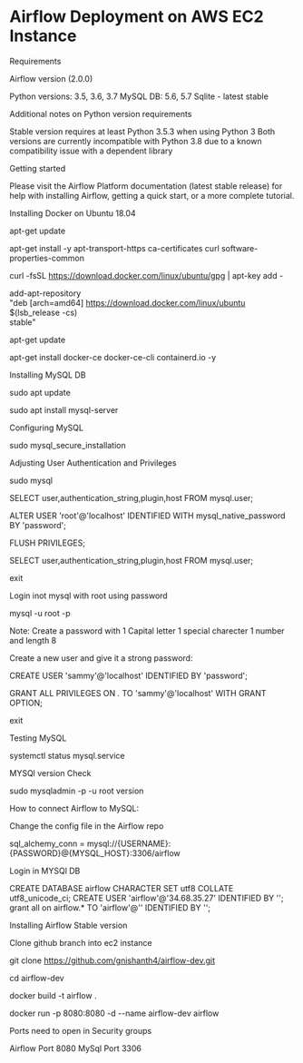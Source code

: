 # Airflow  Deployment on AWS EC2 Instance

Requirements

Airflow version (2.0.0)

Python versions: 3.5, 3.6, 3.7
MySQL DB: 5.6, 5.7
Sqlite - latest stable 

Additional notes on Python version requirements

Stable version requires at least Python 3.5.3 when using Python 3
Both versions are currently incompatible with Python 3.8 due to a known compatibility issue with a dependent library


Getting started

Please visit the Airflow Platform documentation (latest stable release) for help with installing Airflow, getting a quick start, or a more complete tutorial.

Installing Docker on Ubuntu 18.04

apt-get update

apt-get install -y apt-transport-https ca-certificates curl software-properties-common

curl -fsSL https://download.docker.com/linux/ubuntu/gpg | apt-key add -

add-apt-repository \
   "deb [arch=amd64] https://download.docker.com/linux/ubuntu \
   $(lsb_release -cs) \
   stable"
   
apt-get update

apt-get install docker-ce docker-ce-cli containerd.io -y

Installing MySQL DB

sudo apt update

sudo apt install mysql-server

Configuring MySQL

sudo mysql_secure_installation

Adjusting User Authentication and Privileges

sudo mysql

SELECT user,authentication_string,plugin,host FROM mysql.user;

ALTER USER 'root'@'localhost' IDENTIFIED WITH mysql_native_password BY 'password';

FLUSH PRIVILEGES;

SELECT user,authentication_string,plugin,host FROM mysql.user;

exit

Login inot mysql with root using password


mysql -u root -p

Note: Create a password with 1 Capital letter 1 special charecter 1 number and length 8 

Create a new user and give it a strong password:

CREATE USER 'sammy'@'localhost' IDENTIFIED BY 'password';

GRANT ALL PRIVILEGES ON *.* TO 'sammy'@'localhost' WITH GRANT OPTION;

exit

Testing MySQL

systemctl status mysql.service

MYSQl version Check

sudo mysqladmin -p -u root version


How to connect Airflow to MySQL:

Change the config file in the Airflow repo 

sql_alchemy_conn = mysql://{USERNAME}:{PASSWORD}@{MYSQL_HOST}:3306/airflow

Login in MYSQl DB

CREATE DATABASE airflow CHARACTER SET utf8 COLLATE utf8_unicode_ci; 
CREATE USER 'airflow'@'34.68.35.27' IDENTIFIED BY '<StrongPassword>';
grant all on airflow.* TO 'airflow'@'<airflowinstanceip>' IDENTIFIED BY '<StrongPassword>';


Installing Airflow Stable version 

Clone github branch into ec2 instance

git clone https://github.com/gnishanth4/airflow-dev.git 

cd airflow-dev 

docker build -t airflow .

docker run -p 8080:8080 -d --name airflow-dev airflow


Ports need to open in Security groups

Airflow Port 8080
MySql Port   3306








